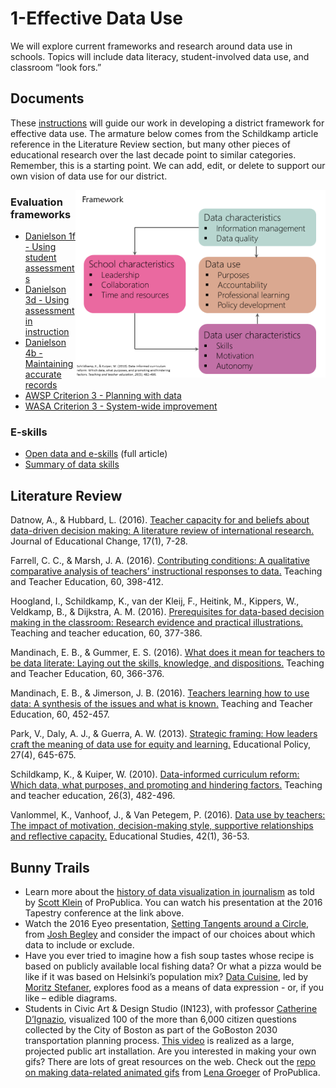 # 1-Effective Data Use 

We will explore current frameworks and research around data use in schools. Topics will include data literacy, student-involved data use, and classroom “look fors.” 

## Documents ##
These [instructions](https://github.com/tlricherson/dataacademy/blob/master/documents/Instructions%20for%20Framework.pdf) will guide our work in developing a district framework for effective data use. The armature below comes from the Schildkamp article reference in the Literature Review section, but many other pieces of educational research over the last decade point to similar categories. Remember, this is a starting point. We can add, edit, or delete to support our own vision of data use for our district.

<a href="url"><img src="https://github.com/tlricherson/dataacademy/blob/master/graphics/Framework.png" align="right" height="300"  ></a>

### Evaluation frameworks ###
* [Danielson 1f - Using student assessments](https://github.com/tlricherson/dataacademy/blob/master/documents/1f%20Using%20Student%20Assessments.pdf)
* [Danielson 3d - Using assessment in instruction](https://github.com/tlricherson/dataacademy/blob/master/documents/3d%20Using%20Assessment%20in%20Instruction.pdf)
* [Danielson 4b - Maintaining accurate records](https://github.com/tlricherson/dataacademy/blob/master/documents/4b%20Maintaining%20Accurate%20Records.pdf)
* [AWSP Criterion 3 - Planning with data](https://github.com/tlricherson/dataacademy/blob/master/documents/AWSP%20Criterion%203%20Planning%20with%20Data.pdf)
* [WASA Criterion 3 - System-wide improvement](https://github.com/tlricherson/dataacademy/blob/master/documents/WASA%20Criterion%203%20System-wide%20Improvement.pdf)
### E-skills ###
* [Open data and e-skills](https://euagenda.eu/upload/publications/untitled-63236-ea.pdf) (full article)
* [Summary of data skills](https://github.com/tlricherson/dataacademy/blob/master/documents/Summary%20of%20Skills%20from%20Open%20Data.pdf)


## Literature Review ##
Datnow, A., & Hubbard, L. (2016). [Teacher capacity for and beliefs about data-driven decision making: A literature review of international research.](https://link.springer.com/article/10.1007/s10833-015-9264-2) Journal of Educational Change, 17(1), 7-28.

Farrell, C. C., & Marsh, J. A. (2016). [Contributing conditions: A qualitative comparative analysis of teachers’ instructional responses to data.](http://www.sciencedirect.com/science/article/pii/S0742051X1630138X) Teaching and Teacher Education, 60, 398-412.

Hoogland, I., Schildkamp, K., van der Kleij, F., Heitink, M., Kippers, W., Veldkamp, B., & Dijkstra, A. M. (2016). [Prerequisites for data-based decision making in the classroom: Research evidence and practical illustrations.](http://www.sciencedirect.com/science/article/pii/S0742051X16301408) Teaching and teacher education, 60, 377-386.

Mandinach, E. B., & Gummer, E. S. (2016). [What does it mean for teachers to be data literate: Laying out the skills, knowledge, and dispositions.](http://www.sciencedirect.com/science/article/pii/S0742051X16301391) Teaching and Teacher Education, 60, 366-376.

Mandinach, E. B., & Jimerson, J. B. (2016). [Teachers learning how to use data: A synthesis of the issues and what is known.](http://www.sciencedirect.com/science/article/pii/S0742051X16301378) Teaching and Teacher Education, 60, 452-457.

Park, V., Daly, A. J., & Guerra, A. W. (2013). [Strategic framing: How leaders craft the meaning of data use for equity and learning.](http://journals.sagepub.com/doi/abs/10.1177/0895904811429295) Educational Policy, 27(4), 645-675.

Schildkamp, K., & Kuiper, W. (2010). [Data-informed curriculum reform: Which data, what purposes, and promoting and hindering factors.](http://www.sciencedirect.com/science/article/pii/S0742051X09001322) Teaching and teacher education, 26(3), 482-496.

Vanlommel, K., Vanhoof, J., & Van Petegem, P. (2016). [Data use by teachers: The impact of motivation, decision-making style, supportive relationships and reflective capacity.](http://www.tandfonline.com/doi/abs/10.1080/03055698.2016.1148582) Educational Studies, 42(1), 36-53.

## Bunny Trails ##
* Learn more about the [history of data visualization in journalism](https://eagereyes.org/link/scott-klein-on-the-history-of-data-journalism) as told by [Scott Klein](https://twitter.com/kleinmatic) of ProPublica. You can watch his presentation at the 2016 Tapestry conference at the link above.
* Watch the 2016 Eyeo presentation, [Setting Tangents around a Circle](https://vimeo.com/channels/eyeo2016/176869833), from [Josh Begley](https://twitter.com/joshbegley) and consider the impact of our choices about which data to include or exclude.
* Have you ever tried to imagine how a fish soup tastes whose recipe is based on publicly available local fishing data? Or what a pizza would be like if it was based on Helsinki’s population mix? [Data Cuisine](http://data-cuisine.net/), led by [Moritz Stefaner](https://twitter.com/moritz_stefaner), explores food as a means of data expression - or, if you like – edible diagrams.
* Students in Civic Art & Design Studio (IN123), with professor [Catherine DʼIgnazio](http://www.kanarinka.com/), visualized 100 of the more than 6,000 citizen questions collected by the City of Boston as part of the GoBoston 2030 transportation planning process. [This video](https://www.youtube.com/watch?v=G3Q70ppWVSk) is realized as a large, projected public art installation. Are you interested in making your own gifs? There are lots of great resources on the web. Check out the [repo on making data-related animated gifs](https://github.com/lenagroeger/gifs) from [Lena Groeger](https://twitter.com/lenagroeger) of ProPublica.
